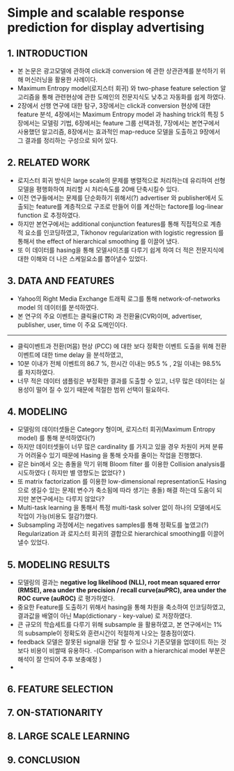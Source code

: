 # Simple and scalable response prediction for display advertising 



## 1. INTRODUCTION
  - 본 논문은 광고모델에 관하여 click과 conversion 에 관한 상관관계를 분석하기 위해 머신러닝을 활용한 사례이다.
  - Maximum Entropy model(로지스터 회귀) 와  two-phase feature selection 알고리즘을 통해 관련현상에 관한 도메인의 전문지식도 낮추고 자동화를 쉽게 하였다.
  - 2장에서 선행 연구에 대한 탐구, 3장에서는 click과 conversion 현상에 대한 feature 분석, 4장에서는 Maximum Entropy model 과 hashing trick의 특징
    5장에서는 모델링 기법, 6장에서는 feature 그룹 선택과정, 7장에서는 본연구에서 사용했던 알고리즘, 8장에서는 효과적인 map-reduce 모델을 도출하고
    9장에서 그 결과를 정리하는 구성으로 되어 있다.



## 2. RELATED WORK
  - 로지스터 회귀 방식은 large scale의 문제를 병렬적으로 처리하는데 유리하여 선형모델을 평행화하여 처리할 시 처리속도를 20배 단축시킬수 있다.
  - 이전 연구들에서는 문제를 단순화하기 위해서(?)  advertiser 와 publisher에서 도출되는 feature를 계층적으로 구조로 만들어 이를 계산하는 factore를  log-linear function 로 추정하였다.
  - 하지만 본연구에서는 additional conjunction features를 통해 직접적으로 계층적 요소를 인코딩하였고, Tikhonov regularization with logistic regression 를 통해서 the effect of hierarchical smoothing 를 이끌어 냈다.
  - 또 이 데이터를 hasing을 통해 모델사이즈를 다루기 쉽게 하여 더 적은 전문지식에 대한 이해와 더 나은 스케일요소를 뽑아낼수 있었다.
  
  

## 3. DATA AND FEATURES
 - Yahoo의 Right Media Exchange 트래픽 로그를 통해 network-of-networks model 의 데이터를 분석하였다.
 - 본 연구의 주요 이벤트는 클릭율(CTR) 과 전환율(CVR)이며, advertiser, publisher, user, time 이 주요 도메인이다.
 ---
 - 클릭이벤트과 전환(머뭄) 현상 (PCC) 에 대한 보다 정확한 이벤트 도출을 위해 전환이벤트에 대한 time delay 을 분석하였고, 
 - 10분 이내가 전체 이벤트의 86.7 %,  한시간 이내는 95.5 % , 2일 이내는 98.5% 를 차지하였다.
 - 너무 적은 데이터 샘플링은 부정확한 결과를 도출할 수 있고, 너무 많은 데이터는 실용성이 떨어 질 수 있기 때문에 적절한 범위 선택이 필요하다.

 

## 4. MODELING
  - 모델링의 데이터셋들은 Category 형이며, 로지스터 회귀(Maximum Entropy model) 를 통해 분석하였다(?)
  - 하지만 데이터셋들이 너무 많은 cardinality 를 가지고 있을 경우 차원이 커져 분류가 어려울수 있기 때문에 Hasing 을 통해 숫자를 줄이는 작업을 진행했다.
  - 같은 bin에서 오는 충돌을 막기 위해 Bloom filter 를 이용한 Collision analysis를 시도하였다 ( 하지만 별 영향도는 없었다? )
  - 또 matrix factorization 를 이용한 low-dimensional representation도 Hasing으로 생길수 있는 문제( 변수가 축소됨에 따라 생기는 충돌) 해결 하는데 도움이 되지만 본연구에서는 다루지 않았다?
  - Multi-task learning 을 통해서 특정 multi-task solver 없이 하나의 모델에서도 작업이 가능(비용도 절감?)했다.
  - Subsampling 과정에서는 negatives samples를 통해 정확도를 높였고(?)  Regularization 과 로지스터 회귀의 결합으로 hierarchical smoothing를 이끌어 낼수 있었다.
  

## 5. MODELING RESULTS
  - 모델링의 결과는 **negative log likelihood (NLL), root mean squared error (RMSE), area under the precision / recall curve(auPRC), area under the ROC curve (auROC)** 로 평가하였다.
  - 중요한 Feature를 도출하기 위해서 hasing을 통해 차원을 축소하여 인코딩하였고, 결과값을 배열이 아닌 Map(dictionary - key-value) 로 저장하였다.
  - 큰 규모의 학습세트를 다루기 위해 subsample 을 활용하였고, 본 연구에서는 1%의 subsample이 정확도와 훈련시간이 적절하게 나오는 절충점이였다.
  - feedback 모델은 잘못된 signal을 전달 할 수 있으나 기존모델을 업데이트 하는 것보다 비용이 비쌀때 유용하다.
  -(Comparison with a hierarchical model 부분은 해석이 잘 안되어 추후 보충예정 )
  -

## 6. FEATURE SELECTION

## 7. ON-STATIONARITY

## 8. LARGE SCALE LEARNING

## 9. CONCLUSION

